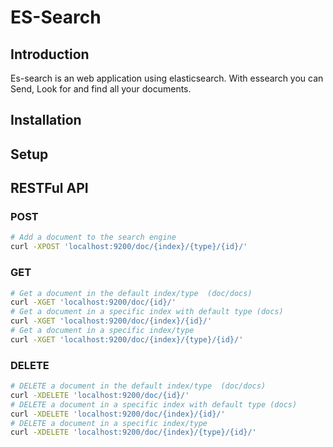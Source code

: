 ES-Search
=========

Introduction
------------

Es-search is an web application using elasticsearch.
With essearch you can Send, Look for and find all your documents.
 

Installation
------------



Setup
-----


RESTFul API
-----------

### POST

```sh
# Add a document to the search engine
curl -XPOST 'localhost:9200/doc/{index}/{type}/{id}/'    					 
```

### GET
 
```sh
# Get a document in the default index/type  (doc/docs)
curl -XGET 'localhost:9200/doc/{id}/'     	 
# Get a document in a specific index with default type (docs)
curl -XGET 'localhost:9200/doc/{index}/{id}/' 
# Get a document in a specific index/type
curl -XGET 'localhost:9200/doc/{index}/{type}/{id}/'   			 	     
```

### DELETE

```sh
# DELETE a document in the default index/type  (doc/docs)
curl -XDELETE 'localhost:9200/doc/{id}/'         
# DELETE a document in a specific index with default type (docs)
curl -XDELETE 'localhost:9200/doc/{index}/{id}/'  
# DELETE a document in a specific index/type
curl -XDELETE 'localhost:9200/doc/{index}/{type}/{id}/'    			 	    
```

